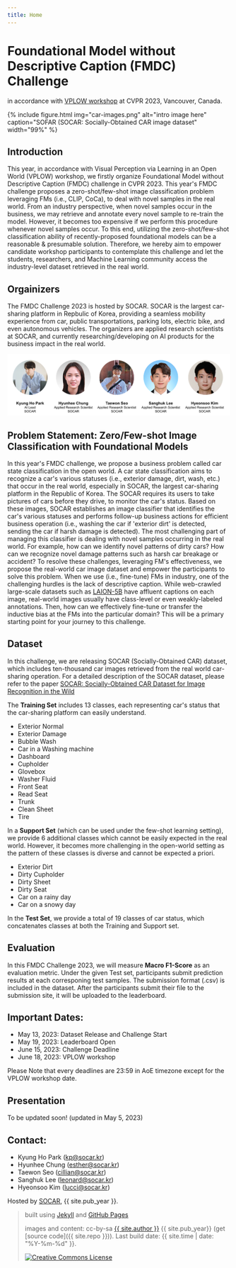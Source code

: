 ```yaml
---
title: Home
---
```


# Foundational Model without Descriptive Caption (FMDC) Challenge

in accordance with [VPLOW workshop](https://vplow.github.io/vplow_3rd.html) at CVPR 2023, Vancouver, Canada.

{% include figure.html img="car-images.png" alt="intro image here" caption="SOFAR (SOCAR: Socially-Obtained CAR image dataset" width="99%" %}
 

<!-- <div class="toc" markdown="1"> -->
## Introduction

This year, in accordance with Visual Perception via Learning in an Open World (VPLOW) workshop, we firstly organize Foundational Model without Descriptive Caption (FMDC) challenge in CVPR 2023. This year's FMDC challenge proposes a zero-shot/few-shot image classification problem leveraging FMs (i.e., CLIP, CoCa), to deal with novel samples in the real world. From an industry perspective, when novel samples occur in the business, we may retrieve and annotate every novel sample to re-train the model. However, it becomes too expensive if we perform this procedure whenever novel samples occur. To this end, utilizing the zero-shot/few-shot classification ability of recently-proposed foundational models can be a reasonable & presumable solution. Therefore, we hereby aim to empower candidate workshop participants to contemplate this challenge and let the students, researchers, and Machine Learning community access the industry-level dataset retrieved in the real world. 

 
<!-- </div> -->


<!-- <div class="toc" markdown="1"> -->
## Orgainizers

The  FMDC Challenge 2023 is hosted by SOCAR. SOCAR is the largest car-sharing platform in Repbulic of Korea, providing a seamless mobility experience from car, public transportations, parking lots, electric bike, and even autonomous vehicles. The organizers are applied research scientists at SOCAR, and currently researching/developing on AI products for the business impact in the real world.

<img src="images/organizers-3.png">


<!-- </div> -->

<!-- <div class="toc" markdown="1"> -->
## Problem Statement: Zero/Few-shot Image Classification with Foundational Models

In this year's FMDC challenge, we propose a business problem called car state classification in the open world. A car state classification aims to recognize a car's various statuses (i.e., exterior damage, dirt, wash, etc.) that occur in the real world, especially in SOCAR, the largest car-sharing platform in the Republic of Korea. The SOCAR requires its users to take pictures of cars before they drive, to monitor the car's status. Based on these images, SOCAR establishes an image classifier that identifies the car's various statuses and performs follow-up business actions for efficient business operation (i.e., washing the car if 'exterior dirt' is detected, sending the car if harsh damage is detected). The most challenging part of managing this classifier is dealing with novel samples occurring in the real world. For example, how can we identify novel patterns of dirty cars? How can we recognize novel damage patterns such as harsh car breakage or accident? To resolve these challenges, leveraging FM's effectiveness, we propose the real-world car image dataset and empower the participants to solve this problem. When we use (i.e., fine-tune) FMs in industry, one of the challenging hurdles is the lack of descriptive caption. While web-crawled large-scale datasets such as [LAION-5B]('https://laion.ai/blog/laion-5b/') have affluent captions on each image, real-world images usually have class-level or even weakly-labeled annotations. Then, how can we effectively fine-tune or transfer the inductive bias at the FMs into the particular domain? This will be a primary starting point for your journey to this challenge.
<!-- </div> -->



<!-- <div class="toc" markdown="1"> -->
## Dataset

In this challenge, we are releasing SOCAR (Socially-Obtained CAR) dataset, which includes ten-thousand car images retrieved from the real world car-sharing operation. For a detailed description of the SOCAR dataset, please refer to the paper [SOCAR: Socially-Obtained CAR Dataset for Image Recognition in the Wild]('https://openaccess.thecvf.com/content/WACV2023W/DNOW/papers/Seo_SOCAR_Socially-Obtained_CAR_Dataset_for_Image_Recognition_in_the_Wild_WACVW_2023_paper.pdf')

The **Training Set** includes 13 classes, each representing car's status that the car-sharing platform can easily understand.

* Exterior Normal
* Exterior Damage
* Bubble Wash
* Car in a Washing machine
* Dashboard
* Cupholder
* Glovebox
* Washer Fluid
* Front Seat
* Read Seat
* Trunk
* Clean Sheet
* Tire

In a **Support Set** (which can be used under the few-shot learning setting), we provide 6 additional classes which cannot be easily expected in the real world. However, it becomes more challenging in the open-world setting as the pattern of these classes is diverse and cannot be expected a priori.

* Exterior Dirt
* Dirty Cupholder
* Dirty Sheet
* Dirty Seat
* Car on a rainy day
* Car on a snowy day

In the **Test Set**, we provide a total of 19 classes of car status, which concatenates classes at both the Training and Support set.

<!-- </div> -->

 
<!-- <div class="toc" markdown="1"> -->
## Evaluation
In this  FMDC Challenge 2023, we will measure **Macro F1-Score** as an evaluation metric. Under the given Test set, participants submit prediction results at each corresponing test samples. The submission format (.csv) is included in the dataset. After the participants submit their file to the submission site, it will be uploaded to the leaderboard.

<!-- </div> -->
 
<!-- <div class="toc" markdown="1"> -->
## Important Dates:

* May 13, 2023: Dataset Release and Challenge Start
* May 19, 2023: Leaderboard Open
* June 15, 2023: Challenge Deadline
* June 18, 2023: VPLOW workshop

Please Note that every deadlines are 23:59 in AoE timezone except for the VPLOW workshop date.

<!-- </div> -->

## Presentation
To be updated soon! (updated in May 5, 2023)

 
<!-- <div class="toc" markdown="1"> -->
## Contact:

* Kyung Ho Park (kp@socar.kr)
* Hyunhee Chung (esther@socar.kr)
* Taewon Seo (cillian@socar.kr)
* Sanghuk Lee (leonard@socar.kr)
* Hyeonsoo Kim (lucci@socar.kr)

<!-- </div> -->


Hosted by [SOCAR](https://www.socar.kr/), {{ site.pub_year }}.
 
> built using [Jekyll](https://jekyllrb.com/) and [GitHub Pages](https://pages.github.com/)
>
> images and content: cc-by-sa <a href="https://github.com/{{ site.github_username }}">{{ site.author }}</a> {{ site.pub_year}} (get [source code]({{ site.repo }})).
> Last build date: {{ site.time | date: "%Y-%m-%d" }}.
>
> <a href="http://creativecommons.org/licenses/by-sa/4.0/" rel="license"><img style="border-width: 0;" src="https://i.creativecommons.org/l/by-sa/4.0/88x31.png" alt="Creative Commons License" /></a>

